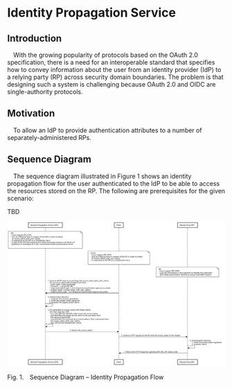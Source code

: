 # Identity Propagation Service

## Introduction

&emsp;With the growing popularity of protocols based on the OAuth 2.0 specification, there is a need for an interoperable standard that specifies how to convey information about the user from an identity provider (IdP) to a relying party (RP) across security domain boundaries. The problem is that designing such a system is challenging because OAuth 2.0 and OIDC are single-authority protocols.

## Motivation

&emsp;To allow an IdP to provide authentication attributes to a number of separately-administered RPs. 

## Sequence Diagram

&emsp;The sequence diagram illustrated in Figure&nbsp;1 shows an identity propagation flow for the user authenticated to the IdP to be able to access the resources stored on the RP. The following are prerequisites for the given scenario:

TBD

![Sequence Diagram](./images/identity-propagation-flow.svg)

<p class="figure">
Fig.&nbsp;1.&emsp;Sequence Diagram – Identity Propagation Flow
</p>


